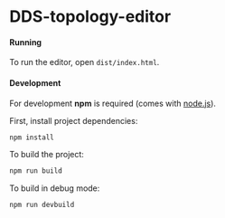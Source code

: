 DDS-topology-editor
===================
#### Running
To run the editor, open `dist/index.html`.

#### Development
For development **npm** is required (comes with [node.js](https://nodejs.org/)).

First, install project dependencies:
```bash
npm install
```
To build the project:
```bash
npm run build
```
To build in debug mode:
```bash
npm run devbuild
```

